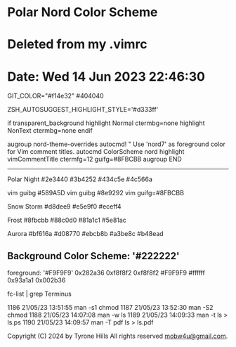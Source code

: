 # Polar Nord Color Scheme

# Deleted from my .vimrc 
# Date: Wed 14 Jun 2023 22:46:30

GIT_COLOR="#f14e32" #404040

ZSH_AUTOSUGGEST_HIGHLIGHT_STYLE='#d333ff'

if transparent_background
    highlight Normal ctermbg=none
    highlight NonText ctermbg=none
endif

augroup nord-theme-overrides
  autocmd!
  " Use 'nord7' as foreground color for Vim comment titles.
  autocmd ColorScheme nord highlight vimCommentTitle ctermfg=12 guifg=#8FBCBB
augroup END

-----------------------------------------
Polar Night
   #2e3440
   #3b4252
   #434c5e
   #4c566a

vim guibg #589A5D
vim guibg #8e9292
vim guifg=#8FBCBB

Snow Storm
   #d8dee9
   #e5e9f0
   #eceff4

Frost
   #8fbcbb
   #88c0d0
   #81a1c1
   #5e81ac

Aurora
   #bf616a
   #d08770
   #ebcb8b
   #a3be8c
   #b48ead

## Background Color Scheme: '#222222'
   foreground: '#F9F9F9'
   0x282a36
   0xf8f8f2
   0xf8f8f2
   #F9F9F9
   #ffffff
   0x93a1a1
   0x002b36

   fc-list | grep Terminus

   1186  21/05/23 13:51:55  man -s1 chmod
    1187  21/05/23 13:52:30  man -S2 chmod
    1188  21/05/23 14:07:08  man -w ls
    1189  21/05/23 14:09:33  man -t ls > ls.ps
    1190  21/05/23 14:09:57  man -T pdf ls > ls.pdf



Copyright (C) 2024 by Tyrone Hills All rights reserved <mobw4u@gmail.com>.
